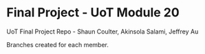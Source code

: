# Final Project - UoT Module 20

UoT Final Project Repo - Shaun Coulter, Akinsola Salami, Jeffrey Au

Branches created for each member.

